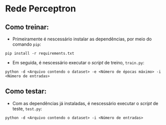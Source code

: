 # Rede Perceptron

## Como treinar:

 - Primeiramente é nescessário instalar as dependências, por meio do comando `pip`:
```
pip install -r requirements.txt
```
- Em seguida, é nescessário executar o _script_ de treino, `train.py`:

```
python -d <Arquivo contendo o dataset> -e <Número de épocas máximo> -i <Número de entradas>
```

## Como testar:

- Com as dependências já instaladas, é nescessário executar o _script_ de teste, `test.py`:

```
python -d <Arquivo contendo o dataset> -i <Número de entradas>
```

